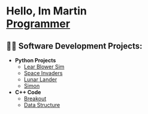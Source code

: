 <h1>Hello, Im Martin<br/><a href="https://github.com/ArthurTheAardvar">Programmer</a>
  
<h2>👨‍💻 Software Development Projects:</h2>

- <b>Python Projects</b>
  - [Lear Blower Sim]([https://github.com/joshmadakor1/Algorithms-Practice](https://github.com/ArthurTheAardvar/Leaf-Blower))
  - [Space Invaders](https://github.com/ArthurTheAardvar/Space-Invader)
  - [Lunar Lander](https://github.com/ArthurTheAardvar/Moon-Lander-Test-1)
  - [Simon](https://github.com/ArthurTheAardvar/Simon/blob/master/Simon/Simon.py)
- <b>C++ Code</b>
  - [Breakout]([https://github.com/joshmadakor1/4chan-Image-Analysis-Middleware-C964](https://github.com/ArthurTheAardvar/Breakout))
  - [Data Structure](https://github.com/ArthurTheAardvar/Data-Structures-C-)
  




<!--
**joshmadakor1/joshmadakor1** is a ✨ _special_ ✨ repository because its `README.md` (this file) appears on your GitHub profile.

Here are some ideas to get you started:

- 🔭 I’m currently working on ...
- 🌱 I’m currently learning ...
- 👯 I’m looking to collaborate on ...
- 🤔 I’m looking for help with ...
- 💬 Ask me about ...
- 📫 How to reach me: ...
- 😄 Pronouns: ...
- ⚡ Fun fact: ...
-->
